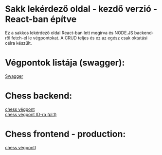 # Sakk lekérdező oldal - kezdő verzió - React-ban építve
Ez a sakkos lekérdező oldal React-ban lett megírva és NODE.JS backend-ről fetch-el le végpontokat. 
A CRUD teljes és ez az egész csak oktatási célra készült.

# Végpontok listája (swagger):
[Swagger](https://chess.sulla.hu/swagger/)

# Chess backend:
[chess végpont](http://chess.sulla.hu/Chess)<br>
[chess végpont ID-ra (pl.1)](http://chess.sulla.hu/Chess/1)

# Chess frontend - production:
[chess végpont](https://chess-frontend-w183.onrender.com/))

